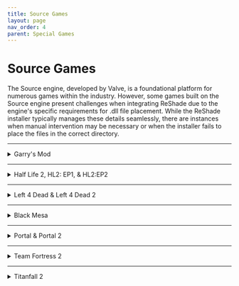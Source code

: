 ```yaml
---
title: Source Games
layout: page
nav_order: 4
parent: Special Games
---
```


# Source Games
The Source engine, developed by Valve, is a foundational platform for numerous games within the industry. However, some games built on the Source engine present challenges when integrating ReShade due to the engine's specific requirements for .dll file placement. While the ReShade installer typically manages these details seamlessly, there are instances when manual intervention may be necessary or when the installer fails to place the files in the correct directory. 

---

<details markdown="block" class="details-tree">
<summary>Garry's Mod</summary>

| Game Location | Location Description |
| \GarrysMod\bin\ | Stock Garry's Mod |
| \GarrysMod\bin\win64\ | 64Bit/Chromium Garry's Mod |

ReShade files required:

  | File or Folder | Description |
  | d3d9.dll | ReShade DirectX 9 Binary |
  | ReShade-Shaders | ReShade Shaders Folder |
  | ReShade.ini | ReShade Configuration File |

</details>

---

<details markdown="block" class="details-tree">
<summary>Half Life 2, HL2: EP1, & HL2:EP2</summary>

| Game Location | Location Description |
| \Half-Life 2\bin\ | Stock Half-Life 2 |

ReShade files required:

  | File or Folder | Description |
  | d3d9.dll | ReShade DirectX 9 Binary |
  | ReShade-Shaders | ReShade Shaders Folder |
  | ReShade.ini | ReShade Configuration File |

</details>

---

<details markdown="block" class="details-tree">
<summary>Left 4 Dead & Left 4 Dead 2</summary>

| Game Location | Location Description |
| \left 4 dead\bin\ | Stock Left 4 Dead |
| \Left 4 Dead 2\bin\ | Stock Left 4 Dead 2 |

ReShade files required:

  | File or Folder | Description |
  | d3d9.dll | ReShade DirectX 9 Binary |
  | ReShade-Shaders | ReShade Shaders Folder |
  | ReShade.ini | ReShade Configuration File |

</details>

---

<details markdown="block" class="details-tree">
<summary>Black Mesa</summary>

| Game Location | Location Description |
| \Black Mesa\bin\ | Stock Black Mesa |

ReShade files required:

  | File or Folder | Description |
  | d3d9.dll | ReShade DirectX 9 Binary |
  | ReShade-Shaders | ReShade Shaders Folder |
  | ReShade.ini | ReShade Configuration File |

</details>

---

<details markdown="block" class="details-tree">
<summary>Portal & Portal 2</summary>

| Game Location | Location Description |
| \Portal\bin\ | Stock Portal |
| \Portal 2\bin\ | Stock Portal 2 |

ReShade files required:

  | File or Folder | Description |
  | d3d9.dll | ReShade DirectX 9 Binary |
  | ReShade-Shaders | ReShade Shaders Folder |
  | ReShade.ini | ReShade Configuration File |


</details>

---

<details markdown="block" class="details-tree">
<summary>Team Fortress 2</summary>

| Game Location | Location Description |
| \Team Fortress 2\bin\ | Stock Team Fortress 2 |

ReShade files required:

  | File or Folder | Description |
  | d3d9.dll | ReShade DirectX 9 Binary |
  | ReShade-Shaders | ReShade Shaders Folder |
  | ReShade.ini | ReShade Configuration File |

</details>

---

<details markdown="block" class="details-tree">
<summary>Titanfall 2</summary>

| Game Location | Location Description |
| \Titanfall2\bin\x64_retail\ | Stock Titanfall 2 |

ReShade files required:

  | File or Folder | Description |
  | dxgi.dll | ReShade DirectX 11 Binary |
  | ReShade-Shaders | ReShade Shaders Folder |
  | ReShade.ini | ReShade Configuration File |

</details>